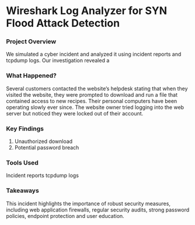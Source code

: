 # Wireshark Log Analyzer for SYN Flood Attack Detection
### Project Overview
We simulated a cyber incident and analyzed it using incident reports and tcpdump logs. Our investigation revealed a 

### What Happened?
Several customers contacted the website’s helpdesk stating that when they visited the website, they were prompted to download and run a file that
contained access to new recipes. Their personal computers have been operating slowly ever since. The website owner tried logging into the web
server but noticed they were locked out of their account. 

### Key Findings
1. Unauthorized download
2. Potential password breach


### Tools Used
Incident reports 
tcpdump logs

### Takeaways
This incident highlights the importance of robust security measures, including web application firewalls, regular security audits,
strong password policies, endpoint protection and user education.

